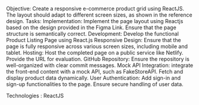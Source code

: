 Objective:
Create a responsive e-commerce product grid using ReactJS. The layout should adapt to different screen sizes, as shown in the reference design.
Tasks:
Implementation:
Implement the page layout using Reactjs based on the design provided in the Figma Link.
Ensure that the page structure is semantically correct.
Development:
Develop the functional Product Listing Page using React.js
Responsive Design:
Ensure that the page is fully responsive across various screen sizes, including mobile and tablet.
Hosting:
Host the completed page on a public service like Netlify.
Provide the URL for evaluation.
GitHub Repository:
Ensure the repository is well-organized with clear commit messages.
 Mock API Integration:
integrate the front-end content with a mock API, such as FakeStoreAPI.
Fetch and display product data dynamically.
User Authentication:
Add sign-in and sign-up functionalities to the page.
Ensure secure handling of user data.

Technologies : ReactJS

>

